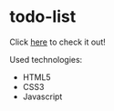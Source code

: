 # todo-list

Click [here](https://fl4wn.github.io/todo-list/) to check it out!

Used technologies:
- HTML5
- CSS3
- Javascript